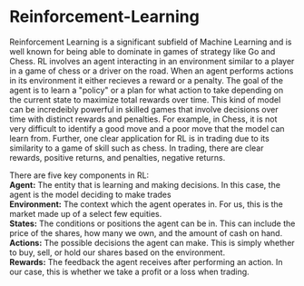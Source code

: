 # Reinforcement-Learning
Reinforcement Learning is a significant subfield of Machine Learning and is well known for being able to dominate in games of strategy like Go and Chess. RL involves an agent interacting in an environment similar to a player in a game of chess or a driver on the road. When an agent performs actions in its environment it either recieves a reward or a penalty. The goal of the agent is to learn a "policy" or a plan for what action to take depending on the current state to maximize total rewards over time. This kind of model can be incredeibly powerful in skilled games that involve decisions over time with distinct rewards and penalties. For example, in Chess, it is not very difficult to identify a good move and a poor move that the model can learn from. Further, one clear application for RL is in trading due to its similarity to a game of skill such as chess. In trading, there are clear rewards, positive returns, and penalties, negative returns.

There are five key components in RL:  
**Agent:** The entity that is learning and making decisions. In this case, the agent is the model deciding to make trades  
**Environment:** The context which the agent operates in. For us, this is the market made up of a select few equities.  
**States:** The conditions or positions the agent can be in. This can include the price of the shares, how many we own, and the amount of cash on hand.  
**Actions:** The possible decisions the agent can make. This is simply whether to buy, sell, or hold our shares based on the environment.  
**Rewards:** The feedback the agent receives after performing an action. In our case, this is whether we take a profit or a loss when trading. 
